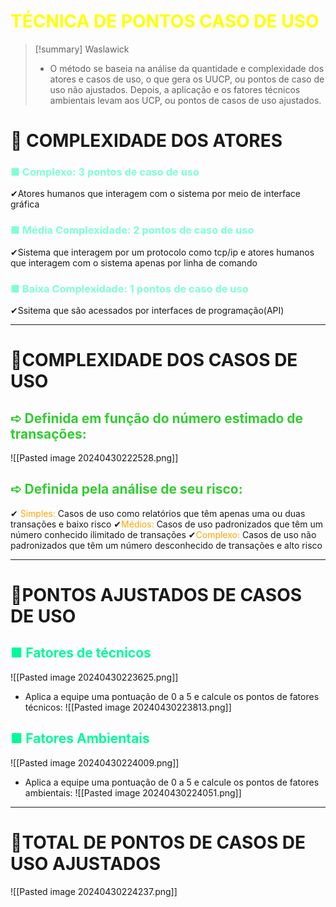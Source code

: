 # <span style="color:yellow">TÉCNICA DE PONTOS CASO DE USO</span>

 >[!summary] Waslawick
>- O método se baseia na análise da quantidade e complexidade dos atores e casos de uso, o que gera os UUCP, ou pontos de caso de uso não ajustados. Depois, a aplicação e os fatores técnicos ambientais levam aos UCP, ou pontos de casos de uso ajustados.

# 💫 COMPLEXIDADE DOS ATORES

### <span style="color:aquamarine">■ Complexo: 3 pontos de caso de uso</span>
✔Atores humanos que interagem com o sistema por meio de interface gráfica

### <span style="color:aquamarine">■ Média  Complexidade: 2 pontos de caso de uso</span>
✔Sistema que interagem por um protocolo como tcp/ip e atores humanos que interagem com o sistema apenas por linha de comando

### <span style="color:aquamarine">■ Baixa Complexidade: 1 pontos de caso de uso</span>
✔Ssitema que são acessados por interfaces de programação(API)

---
# 💫COMPLEXIDADE DOS CASOS DE USO

## <span style="color:#32CD32">➪ Definida em função do número estimado de transações:</span> 

![[Pasted image 20240430222528.png]]

## <span style="color:#32CD32">➪ Definida pela análise de seu risco:</span> 
✔ <span style="color:orange">Simples:</span> Casos de uso como relatórios que têm apenas uma ou duas transações e baixo risco
✔<span style="color:orange">Médios:</span> Casos de uso padronizados que têm um número conhecido ilimitado de transações
✔<span style="color:orange">Complexo:</span> Casos de uso não padronizados que têm um número desconhecido de transações e alto risco

---
# 💫PONTOS AJUSTADOS DE CASOS DE USO
## <span style="color:#00FA9A">■ Fatores de técnicos</span>
![[Pasted image 20240430223625.png]]
- Aplica a equipe uma pontuação de 0 a 5  e calcule os pontos de fatores técnicos:
![[Pasted image 20240430223813.png]]

## <span style="color:#00FA9A">■ Fatores Ambientais</span>
![[Pasted image 20240430224009.png]]
- Aplica a equipe uma pontuação de 0 a 5  e calcule os pontos de fatores ambientais:
![[Pasted image 20240430224051.png]]

---
# 💫TOTAL DE PONTOS DE CASOS DE USO AJUSTADOS

![[Pasted image 20240430224237.png]]

